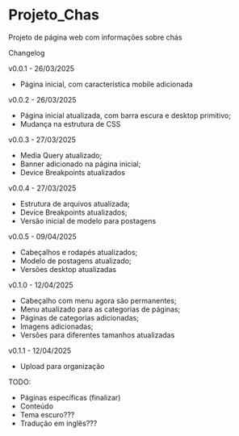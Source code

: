 # Projeto_Chas
 Projeto de página web com informações sobre chás


Changelog

v0.0.1 - 26/03/2025
* Página inicial, com característica mobile adicionada

v0.0.2 - 26/03/2025
* Página inicial atualizada, com barra escura e desktop primitivo;
* Mudança na estrutura de CSS

v0.0.3 - 27/03/2025
* Media Query atualizado;
* Banner adicionado na página inicial;
* Device Breakpoints atualizados

v0.0.4 - 27/03/2025
* Estrutura de arquivos atualizada;
* Device Breakpoints atualizados;
* Versão inicial de modelo para postagens

v0.0.5 - 09/04/2025
* Cabeçalhos e rodapés atualizados;
* Modelo de postagens atualizado;
* Versões desktop atualizadas

v0.1.0 - 12/04/2025 
* Cabeçalho com menu agora são permanentes;
* Menu atualizado para as categorias de páginas;
* Páginas de categorias adicionadas;
* Imagens adicionadas;
* Versões para diferentes tamanhos atualizadas

v0.1.1 - 12/04/2025
* Upload para organização

TODO:
* Páginas específicas (finalizar)
* Conteúdo
* Tema escuro???
* Tradução em inglês???
